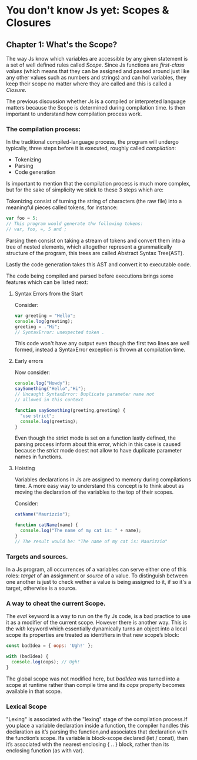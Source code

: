 # You don't know Js yet: Scopes & Closures

## Chapter 1: What's the Scope?
The way Js know which variables are accessible by any given statement is a set of well defined rules called _Scope_. Since Js functions are _first-class values_ (which means that they can be assigned and passed around just like any other values such as numbers and strings) and can hol variables, they keep their scope no matter where they are called and this is called a _Closure_.

The previous discussion whether Js is a compiled or interpreted language matters because the Scope is determined during compilation time. Is then important to understand how compilation process work.

### The compilation process:
In the traditional compiled-language process, the program will undergo typically, three steps before it is executed, roughly called _compilation_:
- Tokenizing
- Parsing
- Code generation

Is important to mention that the compilation process is much more complex, but for the sake of simplicity we stick to these 3 steps which are:

Tokenizing consist of turning the string of characters (the raw file) into a meaningful pieces called tokens, for instance:
```js
var foo = 5;
// This program would generate thw following tokens:
// var, foo, =, 5 and ;
```

Parsing then consist on taking a stream of tokens and convert them into a tree of nested elements, which altogether represent a grammatically structure of the program, this trees are called Abstract Syntax Tree(AST).

Lastly the code generation takes this AST and convert it to executable code.

The code being compiled and parsed before executions brings some features which can be listed next:

1. Syntax Errors from the Start
  
    Consider:
    ```js
    var greeting = "Hello";
    console.log(greeting);
    greeting = ."Hi";
    // SyntaxError: unexpected token .
    ```
    This code won't have any output even though the first two lines are well formed, instead a SyntaxError exception is thrown at compilation time.

2. Early errors
    
    Now consider:
    ```js
    console.log("Howdy");
    saySomething("Hello","Hi");
    // Uncaught SyntaxError: Duplicate parameter name not
    // allowed in this context

    function saySomething(greeting,greeting) {
      "use strict";
      console.log(greeting);
    }
    ```
    Even though the strict mode is set on a function lastly defined, the parsing process inform about this error, which in this case is caused because the _strict_ mode doest not allow to have duplicate parameter names in functions.

3. Hoisting

    Variables declarations in Js are assigned to memory during compilations time. A more easy way to understand this concept is to think about as moving the declaration of the variables to the top of their scopes.
    
    Consider:
    ```js
    catName("Maurizzio");

    function catName(name) {
      console.log("The name of my cat is: " + name);
    }
    // The result would be: "The name of my cat is: Maurizzio"
    ```

### Targets and sources.
In a Js program, all occurrences of a variables can serve either one of this roles: _target_ of an assignment or _source_ of a value. To distinguish between one another is just to check wether a value is being assigned to it, if so it's a target, otherwise is a source.

### A way to cheat the current Scope.
The _eval_ keyword is a way to run on the fly Js code, is a bad practice to use it as a modifier of the current scope. However there is another way. This is the _with_ keyword which essentially dynamically turns an object into a local scope its properties are treated as identifiers in that new scope’s block:
```js
const badIdea = { oops: 'Ugh!' };

with (badIdea) {
  console.log(oops); // Ugh!
}
```
The global scope was not modified here, but _badIdea_ was turned into a scope at runtime rather than compile time and its _oops_ property becomes available in that scope.

### Lexical Scope
"Lexing" is associated with the "lexing" stage of the compilation process.If you place a variable declaration inside a function, the compiler handles this declaration as it’s parsing the function,and associates that declaration with the function’s scope. Ifa variable is block-scope declared (let / const), then it’s associated with the nearest enclosing { .. } block, rather than its enclosing function (as with var).

